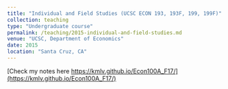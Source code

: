 ```yaml
---
title: "Individual and Field Studies (UCSC ECON 193, 193F, 199, 199F)"
collection: teaching
type: "Undergraduate course"
permalink: /teaching/2015-individual-and-field-studies.md
venue: "UCSC, Department of Economics"
date: 2015
location: "Santa Cruz, CA"
---
```


[Check my notes here https://kmlv.github.io/Econ100A_F17/](https://kmlv.github.io/Econ100A_F17/)

<!-- Heading 1 -->
<!-- ====== -->

<!-- Heading 2 -->
<!-- ====== -->

<!-- Heading 3 -->
<!-- ====== -->
